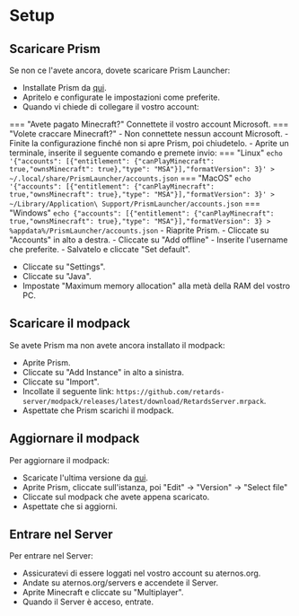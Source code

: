 # **Setup**

## **Scaricare Prism**

Se non ce l'avete ancora, dovete scaricare Prism Launcher:

- Installate Prism da [qui](https://prismlauncher.org/download/).
- Apritelo e configurate le impostazioni come preferite.
- Quando vi chiede di collegare il vostro account:

=== "Avete pagato Minecraft?"
    Connettete il vostro account Microsoft.
=== "Volete craccare Minecraft?"
    - Non connettete nessun account Microsoft.
    - Finite la configurazione finché non si apre Prism, poi chiudetelo.
    - Aprite un terminale, inserite il seguente comando e premete invio:
    === "Linux"
        `echo '{"accounts": [{"entitlement": {"canPlayMinecraft": true,"ownsMinecraft": true},"type": "MSA"}],"formatVersion": 3}' > ~/.local/share/PrismLauncher/accounts.json`
    === "MacOS"
        `echo '{"accounts": [{"entitlement": {"canPlayMinecraft": true,"ownsMinecraft": true},"type": "MSA"}],"formatVersion": 3}' > ~/Library/Application\ Support/PrismLauncher/accounts.json`
    === "Windows"
        `echo {"accounts": [{"entitlement": {"canPlayMinecraft": true,"ownsMinecraft": true},"type": "MSA"}],"formatVersion": 3} > %appdata%/PrismLauncher/accounts.json`
    - Riaprite Prism.
    - Cliccate su "Accounts" in alto a destra.
    - Cliccate su "Add offline"
    - Inserite l'username che preferite.
    - Salvatelo e cliccate "Set default".

- Cliccate su "Settings".
- Cliccate su "Java".
- Impostate "Maximum memory allocation" alla metà della RAM del vostro PC.

## **Scaricare il modpack**

Se avete Prism ma non avete ancora installato il modpack:

- Aprite Prism.
- Cliccate su "Add Instance" in alto a sinistra.
- Cliccate su "Import".
- Incollate il seguente link: `https://github.com/retards-server/modpack/releases/latest/download/RetardsServer.mrpack`.
- Aspettate che Prism scarichi il modpack.

## Aggiornare il modpack

Per aggiornare il modpack:

- Scaricate l'ultima versione da [qui](https://github.com/retards-server/modpack/releases/latest/download/RetardsServer.mrpack).
- Aprite Prism, cliccate sull'istanza, poi "Edit" -> "Version" -> "Select file"
- Cliccate sul modpack che avete appena scaricato.
- Aspettate che si aggiorni.

## Entrare nel Server

Per entrare nel Server:

- Assicuratevi di essere loggati nel vostro account su aternos.org.
- Andate su aternos.org/servers e accendete il Server.
- Aprite Minecraft e cliccate su "Multiplayer".
- Quando il Server è acceso, entrate.
